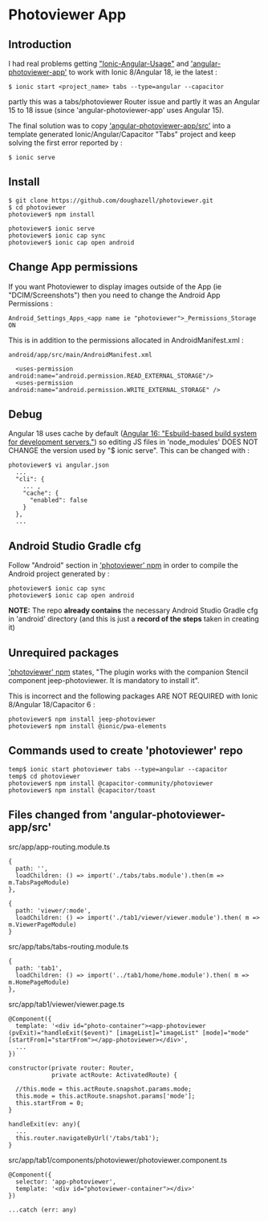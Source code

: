 # Photoviewer App

## Introduction
I had real problems getting ["Ionic-Angular-Usage"](https://github.com/capacitor-community/photoviewer/blob/main/docs/Ionic-Angular-Usage.md) and ['angular-photoviewer-app'](https://github.com/jepiqueau/angular-photoviewer-app) to work with Ionic 8/Angular 18, ie the latest :

```
$ ionic start <project_name> tabs --type=angular --capacitor
```

partly this was a tabs/photoviewer Router issue and partly it was an Angular 15 to 18 issue (since 'angular-photoviewer-app' uses Angular 15).

The final solution was to copy ['angular-photoviewer-app/src'](https://github.com/jepiqueau/angular-photoviewer-app/tree/main/src) into a template generated Ionic/Angular/Capacitor "Tabs" project and keep solving the first error reported by :

```
$ ionic serve
```

## Install
```
$ git clone https://github.com/doughazell/photoviewer.git
$ cd photoviewer
photoviewer$ npm install

photoviewer$ ionic serve
photoviewer$ ionic cap sync
photoviewer$ ionic cap open android
```

## Change App permissions
If you want Photoviewer to display images outside of the App (ie "DCIM/Screenshots") then you need to change the Android App Permissions :
```
Android_Settings_Apps_<app name ie "photoviewer">_Permissions_Storage ON
```
This is in addition to the permissions allocated in AndroidManifest.xml :
```
android/app/src/main/AndroidManifest.xml

  <uses-permission android:name="android.permission.READ_EXTERNAL_STORAGE"/>
  <uses-permission android:name="android.permission.WRITE_EXTERNAL_STORAGE" />
```

## Debug
Angular 18 uses cache by default ([Angular 16: "Esbuild-based build system for development servers."](https://en.wikipedia.org/wiki/Angular_(web_framework)#Version_history)) so editing JS files in 'node_modules' DOES NOT CHANGE the version used by "$ ionic serve".  This can be changed with :

```
photoviewer$ vi angular.json
  ...
  "cli": {
    ... ,
    "cache": {
      "enabled": false
    }
  },
  ...
```

## Android Studio Gradle cfg
Follow "Android" section in ['photoviewer' npm](https://www.npmjs.com/package/@capacitor-community/photoviewer) in order to compile the Android project generated by :

```
photoviewer$ ionic cap sync
photoviewer$ ionic cap open android
```

**NOTE:** The repo **already contains** the necessary Android Studio Gradle cfg in 'android' directory (and this is just a **record of the steps** taken in creating it)

## Unrequired packages
['photoviewer' npm](https://www.npmjs.com/package/@capacitor-community/photoviewer) states, "The plugin works with the companion Stencil component jeep-photoviewer. It is mandatory to install it".  

This is incorrect and the following packages ARE NOT REQUIRED with Ionic 8/Angular 18/Capacitor 6 :

```
photoviewer$ npm install jeep-photoviewer
photoviewer$ npm install @ionic/pwa-elements
```

## Commands used to create 'photoviewer' repo
```
temp$ ionic start photoviewer tabs --type=angular --capacitor
temp$ cd photoviewer
photoviewer$ npm install @capacitor-community/photoviewer
photoviewer$ npm install @capacitor/toast
```

## Files changed from 'angular-photoviewer-app/src'
src/app/app-routing.module.ts
```
{
  path: '',
  loadChildren: () => import('./tabs/tabs.module').then(m => m.TabsPageModule)
},

{
  path: 'viewer/:mode',
  loadChildren: () => import('./tab1/viewer/viewer.module').then( m => m.ViewerPageModule)
}
```

src/app/tabs/tabs-routing.module.ts
```
{
  path: 'tab1',
  loadChildren: () => import('../tab1/home/home.module').then( m => m.HomePageModule)
},
```

src/app/tab1/viewer/viewer.page.ts
```
@Component({
  template: '<div id="photo-container"><app-photoviewer (pvExit)="handleExit($event)" [imageList]="imageList" [mode]="mode" [startFrom]="startFrom"></app-photoviewer></div>',
  ...
})

constructor(private router: Router,
            private actRoute: ActivatedRoute) {

  //this.mode = this.actRoute.snapshot.params.mode;
  this.mode = this.actRoute.snapshot.params['mode'];
  this.startFrom = 0;
}

handleExit(ev: any){
  ...
  this.router.navigateByUrl('/tabs/tab1');
}
```

src/app/tab1/components/photoviewer/photoviewer.component.ts
```
@Component({
  selector: 'app-photoviewer',
  template: '<div id="photoviewer-container"></div>'
})

...catch (err: any)
```
